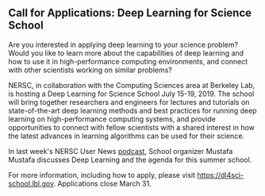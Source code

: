 ## Call for Applications: Deep Learning for Science School

Are you interested in applying deep learning to your science problem? Would you
like to learn more about the capabilities of deep learning and how to use it in
high-performance computing environments, and connect with other scientists
working on similar problems?

NERSC, in collaboration with the Computing Sciences area at Berkeley Lab, is
hosting a Deep Learning for Science School July 15-19, 2019. The school will
bring together researchers and engineers for lectures and tutorials on
state-of-the-art deep learning methods and best practices for running deep
learning on high-performance computing systems, and provide opportunities to
connect with fellow scientists with a shared interest in how the latest
advances in learning algorithms can be used for their science.

In last week's NERSC User News [podcast](https://anchor.fm/nersc-news/episodes/Deep-Learning-for-Science-Summer-School-Mustafa-Mustafa-Interview-e3fv5s), 
School organizer Mustafa Mustafa discusses Deep Learning and the agenda for this
summer school.

For more information, including how to apply, please visit 
<https://dl4sci-school.lbl.gov>. Applications close March 31.
